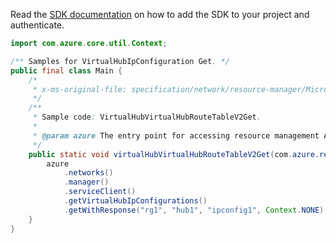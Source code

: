 Read the [SDK documentation](https://github.com/Azure/azure-sdk-for-java/blob/azure-resourcemanager_2.15.0/sdk/resourcemanager/azure-resourcemanager/README.md) on how to add the SDK to your project and authenticate.

```java
import com.azure.core.util.Context;

/** Samples for VirtualHubIpConfiguration Get. */
public final class Main {
    /*
     * x-ms-original-file: specification/network/resource-manager/Microsoft.Network/stable/2021-05-01/examples/VirtualHubIpConfigurationGet.json
     */
    /**
     * Sample code: VirtualHubVirtualHubRouteTableV2Get.
     *
     * @param azure The entry point for accessing resource management APIs in Azure.
     */
    public static void virtualHubVirtualHubRouteTableV2Get(com.azure.resourcemanager.AzureResourceManager azure) {
        azure
            .networks()
            .manager()
            .serviceClient()
            .getVirtualHubIpConfigurations()
            .getWithResponse("rg1", "hub1", "ipconfig1", Context.NONE);
    }
}
```
